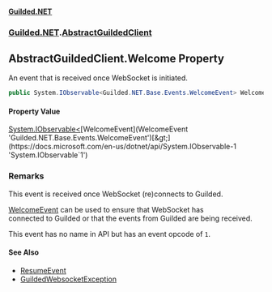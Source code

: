 
#### [Guilded.NET](Guilded_NET 'Guilded_NET')
### [Guilded.NET](Guilded_NET#Guilded_NET 'Guilded.NET').[AbstractGuildedClient](AbstractGuildedClient 'Guilded.NET.AbstractGuildedClient')
## AbstractGuildedClient.Welcome Property
An event that is received once WebSocket is initiated.  
```csharp
public System.IObservable<Guilded.NET.Base.Events.WelcomeEvent> Welcome { get; }
```

#### Property Value
[System.IObservable&lt;](https://docs.microsoft.com/en-us/dotnet/api/System.IObservable-1 'System.IObservable`1')[WelcomeEvent](WelcomeEvent 'Guilded.NET.Base.Events.WelcomeEvent')[&gt;](https://docs.microsoft.com/en-us/dotnet/api/System.IObservable-1 'System.IObservable`1')
### Remarks
This event is received once WebSocket (re)connects to Guilded.



[WelcomeEvent](WelcomeEvent 'Guilded.NET.Base.Events.WelcomeEvent') can be used to ensure that WebSocket has  
connected to Guilded or that the events from Guilded are being received.



This event has no name in API but has an event opcode of `1`.

#### See Also
- [ResumeEvent](ResumeEvent 'Guilded.NET.Base.Events.ResumeEvent')
- [GuildedWebsocketException](GuildedWebsocketException 'Guilded.NET.Base.GuildedWebsocketException')
